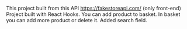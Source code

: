 This project built from this API https://fakestoreapi.com/ (only front-end)
Project built with React Hooks.
You can add product to basket. 
In basket you can add more product or delete it.
Added search field.
